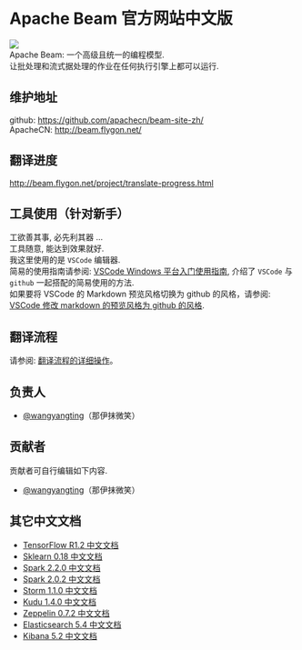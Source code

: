 # Apache Beam 官方网站中文版  
![](site/en/src/images/beam_logo_navbar.png)  
Apache Beam: 一个高级且统一的编程模型.  
让批处理和流式据处理的作业在任何执行引擎上都可以运行.

## 维护地址
github: https://github.com/apachecn/beam-site-zh/  
ApacheCN: http://beam.flygon.net/

## 翻译进度
<http://beam.flygon.net/project/translate-progress.html>

## 工具使用（针对新手）
工欲善其事, 必先利其器 ...  
工具随意, 能达到效果就好.  
我这里使用的是 `VSCode` 编辑器.  
简易的使用指南请参阅: [VSCode Windows 平台入门使用指南](https://github.com/apachecn/spark-doc-zh/blob/master/help/vscode-windows-usage.md), 介绍了 `VSCode` 与 `github` 一起搭配的简易使用的方法.  
如果要将 VSCode 的 Markdown 预览风格切换为 github 的风格，请参阅: [VSCode 修改 markdown 的预览风格为 github 的风格](https://github.com/apachecn/spark-doc-zh/blob/master/help/vscode-markdown-preview-github-style.md).

## 翻译流程
请参阅: [翻译流程的详细操作](project/translate-flow.md)。

## 负责人
* [@wangyangting](https://github.com/wangyangting)（那伊抹微笑）

## 贡献者

贡献者可自行编辑如下内容.

* [@wangyangting](https://github.com/wangyangting)（那伊抹微笑）

## 其它中文文档
* [TensorFlow R1.2 中文文档](http://cwiki.flygon.net/pages/viewpage.action?pageId=10030122)
* [Sklearn 0.18 中文文档](http://cwiki.flygon.net/pages/viewpage.action?pageId=10030181)
* [Spark 2.2.0 中文文档](http://spark.flygon.net/docs/cn/2.2.0/)
* [Spark 2.0.2 中文文档](http://cwiki.flygon.net/pages/viewpage.action?pageId=2883613)
* [Storm 1.1.0 中文文档](http://storm.flygon.net/releases/cn/1.1.0/)
* [Kudu 1.4.0 中文文档](http://cwiki.flygon.net/pages/viewpage.action?pageId=10813594)
* [Zeppelin 0.7.2 中文文档](http://cwiki.flygon.net/pages/viewpage.action?pageId=10030467)
* [Elasticsearch 5.4 中文文档](http://cwiki.flygon.net/pages/viewpage.action?pageId=4260364)
* [Kibana 5.2 中文文档](http://cwiki.flygon.net/pages/viewpage.action?pageId=8159377)